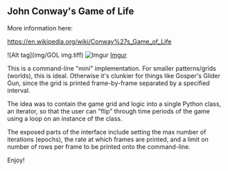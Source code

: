 ## John Conway's Game of Life

More information here:

https://en.wikipedia.org/wiki/Conway%27s_Game_of_Life

![Alt tag](img/GOL img.tiff)
![Imgur](http://i.imgur.com/0Haitkx.png)
[Imgur](http://i.imgur.com/0Haitkx.png)

This is a command-line "mini" implementation. For smaller patterns/grids (worlds),
this is ideal. Otherwise it's clunkier for things like Gosper's Glider Gun, since the
grid is printed frame-by-frame separated by a specified interval.

The idea was to contain the game grid and logic into a single Python class, an iterator, 
so that the user can "flip" through time periods of the game using a loop on an instance
of the class. 

The exposed parts of the interface include setting the max number of iterations (epochs), 
the rate at which frames are printed, and a limit on number of rows per frame 
to be printed onto the command-line.

Enjoy!